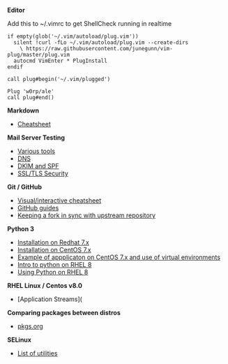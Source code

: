 **Editor**

Add this to ~/.vimrc to get ShellCheck running in realtime

    if empty(glob('~/.vim/autoload/plug.vim'))
      silent !curl -fLo ~/.vim/autoload/plug.vim --create-dirs
        \ https://raw.githubusercontent.com/junegunn/vim-plug/master/plug.vim
      autocmd VimEnter * PlugInstall
    endif

    call plug#begin('~/.vim/plugged')

    Plug 'w0rp/ale'
    call plug#end()

**Markdown**
* [Cheatsheet](https://github.com/adam-p/markdown-here/wiki/Markdown-Cheatsheet)

**Mail Server Testing**
* [Various tools](https://mxtoolbox.com)
* [DNS](http://pingability.com/zoneinfo.jsp)
* [DKIM and SPF](http://dkimvalidator.com/)
* [SSL/TLS Security](http://dkimvalidator.com/)

**Git / GitHub**
* [Visual/interactive cheatsheet](http://ndpsoftware.com/git-cheatsheet.html)
* [GitHub guides](https://guides.github.com)
* [Keeping a fork in sync with upstream repository](https://help.github.com/en/articles/syncing-a-fork)

**Python 3**

* [Installation on Redhat 7.x](https://developers.redhat.com/blog/2018/08/13/install-python3-rhel/)
* [Installation on CentOS 7.x](https://linuxize.com/post/how-to-install-python-3-on-centos-7/)
* [Example of appplicaton on CentOS 7.x and use of virtual environments](https://linuxize.com/post/install-odoo-11-on-centos-7/)
* [Intro to python on RHEL 8](https://developers.redhat.com/blog/2019/05/07/what-no-python-in-red-hat-enterprise-linux-8/)
* [Using Python on RHEL 8](https://developers.redhat.com/blog/2018/11/14/python-in-rhel-8/)

**RHEL Linux / Centos v8.0**
* [Application Streams](

**Comparing packages between distros**
* [pkgs.org](https://pkgs.org/)

**SELinux**
* [List of utilities](https://www.thegeekdiary.com/list-of-selinux-utilities/)
